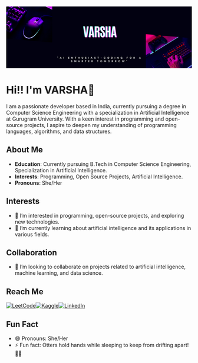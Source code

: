 
![Banner](VARSHA.png)

#  Hi!! I'm VARSHA👋

I am a passionate developer based in India, currently pursuing a degree in Computer Science Engineering with a specialization in Artificial Intelligence at Gurugram University. With a keen interest in programming and open-source projects, I aspire to deepen my understanding of programming languages, algorithms, and data structures.


## About Me

- **Education**: Currently pursuing B.Tech in Computer Science Engineering, Specialization in Artificial Intelligence.
- **Interests**: Programming, Open Source Projects, Artificial Intelligence.
- **Pronouns**: She/Her

## Interests

- 👀 I’m interested in programming, open-source projects, and exploring new technologies.
- 🌱 I’m currently learning about artificial intelligence and its applications in various fields.

## Collaboration

- 💞️ I’m looking to collaborate on projects related to artificial intelligence, machine learning, and data science.

## Reach Me

[![LeetCode](https://img.shields.io/badge/LeetCode-000000?style=for-the-badge&logo=LeetCode&logoColor=#d16c06)](https://leetcode.com/u/varsha56/)[![Kaggle](https://img.shields.io/badge/Kaggle-035a7d?style=for-the-badge&logo=kaggle&logoColor=white)](https://www.kaggle.com/varsha56)[![LinkedIn](https://img.shields.io/badge/LinkedIn-0077B5?style=for-the-badge&logo=linkedin&logoColor=white)](https://www.linkedin.com/in/varsha-mishra-b23729252)

## Fun Fact

- 😄 Pronouns: She/Her
- ⚡ Fun fact: Otters hold hands while sleeping to keep from drifting apart! 🦦🦦

